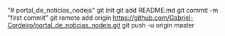 "# portal_de_noticias_nodejs"  git init git add README.md git commit -m "first commit" git remote add origin https://github.com/Gabriel-Cordeiro/portal_de_noticias_nodejs.git git push -u origin master
